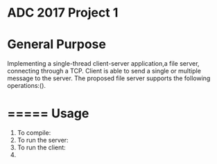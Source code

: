 ADC 2017
Project 1
===============
General Purpose
===============
Implementing a single-thread client-server application,a file server, 
connecting through a TCP. Client is able to send a single or multiple
message to the server. The proposed file server supports the following
operations:().

=====
Usage
=====
1. To compile:
2. To run the server:
3. To run the client:
4. 
